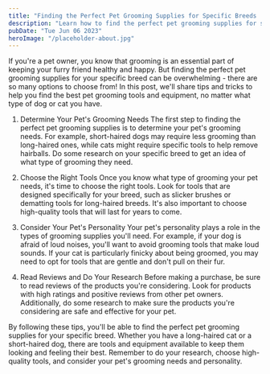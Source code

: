 ```yaml
---
title: "Finding the Perfect Pet Grooming Supplies for Specific Breeds | Pet Grooming Supplies"
description: "Learn how to find the perfect pet grooming supplies for specific breeds to keep your furry friend looking and feeling their best. Find the best pet grooming tools and equipment for all types of dogs and cats."
pubDate: "Tue Jun 06 2023"
heroImage: "/placeholder-about.jpg"
---
```


If you&#39;re a pet owner, you know that grooming is an essential part of keeping your furry friend healthy and happy. But finding the perfect pet grooming supplies for your specific breed can be overwhelming - there are so many options to choose from! In this post, we&#39;ll share tips and tricks to help you find the best pet grooming tools and equipment, no matter what type of dog or cat you have.

1) Determine Your Pet&#39;s Grooming Needs
The first step to finding the perfect pet grooming supplies is to determine your pet&#39;s grooming needs. For example, short-haired dogs may require less grooming than long-haired ones, while cats might require specific tools to help remove hairballs. Do some research on your specific breed to get an idea of what type of grooming they need.

2) Choose the Right Tools
Once you know what type of grooming your pet needs, it&#39;s time to choose the right tools. Look for tools that are designed specifically for your breed, such as slicker brushes or dematting tools for long-haired breeds. It&#39;s also important to choose high-quality tools that will last for years to come.

3) Consider Your Pet&#39;s Personality
Your pet&#39;s personality plays a role in the types of grooming supplies you&#39;ll need. For example, if your dog is afraid of loud noises, you&#39;ll want to avoid grooming tools that make loud sounds. If your cat is particularly finicky about being groomed, you may need to opt for tools that are gentle and don&#39;t pull on their fur.

4) Read Reviews and Do Your Research
Before making a purchase, be sure to read reviews of the products you&#39;re considering. Look for products with high ratings and positive reviews from other pet owners. Additionally, do some research to make sure the products you&#39;re considering are safe and effective for your pet.

By following these tips, you&#39;ll be able to find the perfect pet grooming supplies for your specific breed. Whether you have a long-haired cat or a short-haired dog, there are tools and equipment available to keep them looking and feeling their best. Remember to do your research, choose high-quality tools, and consider your pet&#39;s grooming needs and personality.